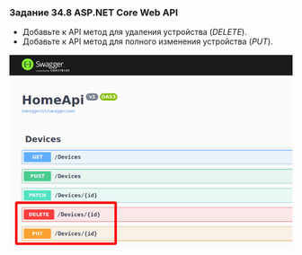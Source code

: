 ### Задание 34.8  ASP.NET Core Web API

* Добавьте к API метод для удаления устройства (_DELETE_).
* Добавьте к API метод для полного изменения устройства (_PUT_).


![Результат](Module_34.png)